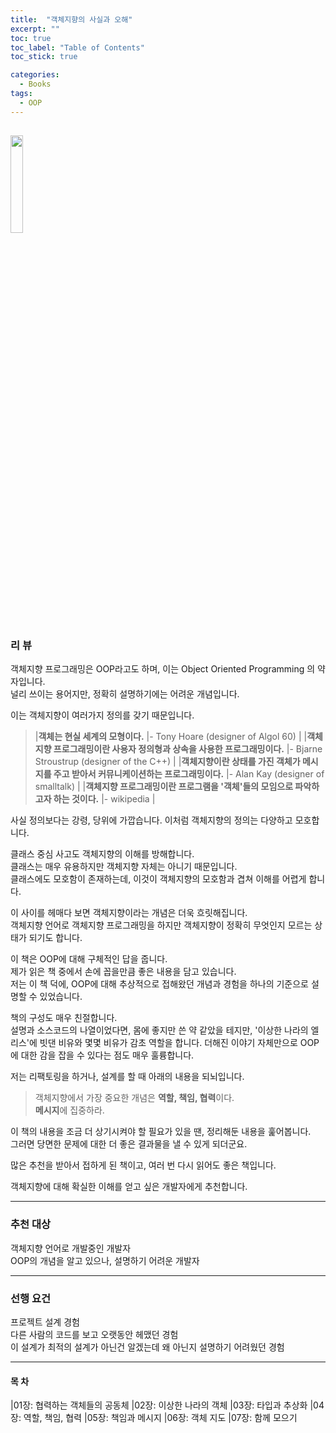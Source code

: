 ```yaml
---
title:  "객체지향의 사실과 오해"
excerpt: ""
toc: true
toc_label: "Table of Contents"
toc_stick: true

categories:
  - Books
tags:
  - OOP
---
```


<a href="https://www.aladin.co.kr/shop/wproduct.aspx?ItemId=60550259"><img src="https://image.aladin.co.kr/product/6055/2/cover500/8998139766_1.jpg" width="20%"></a>
---
### 리 뷰  
객체지향 프로그래밍은 OOP라고도 하며, 이는 Object Oriented Programming 의 약자입니다.  
널리 쓰이는 용어지만, 정확히 설명하기에는 어려운 개념입니다.

이는 객체지향이 여러가지 정의를 갖기 때문입니다.  
> |**객체는 현실 세계의 모형이다.** |- Tony Hoare (designer of Algol 60)  |
> |**객체지향 프로그래밍이란 사용자 정의형과 상속을 사용한 프로그래밍이다.** |- Bjarne Stroustrup (designer of the C++)  |
> |**객체지향이란 상태를 가진 객체가 메시지를 주고 받아서 커뮤니케이션하는 프로그래밍이다.** |- Alan Kay (designer of smalltalk)  |
> |**객체지향 프로그래밍이란 프로그램을 '객체'들의 모임으로 파악하고자 하는 것이다.** |- wikipedia  |

사실 정의보다는 강령, 당위에 가깝습니다.
이처럼 객체지향의 정의는 다양하고 모호합니다.  

클래스 중심 사고도 객체지향의 이해를 방해합니다.  
클래스는 매우 유용하지만 객체지향 자체는 아니기 때문입니다.  
클래스에도 모호함이 존재하는데, 이것이 객체지향의 모호함과 겹쳐 이해를 어렵게 합니다.    

이 사이를 헤매다 보면 객체지향이라는 개념은 더욱 흐릿해집니다.    
객체지향 언어로 객체지향 프로그래밍을 하지만 객체지향이 정확히 무엇인지 모르는 상태가 되기도 합니다.     

이 책은 OOP에 대해 구체적인 답을 줍니다.  
제가 읽은 책 중에서 손에 꼽을만큼 좋은 내용을 담고 있습니다.  
저는 이 책 덕에, OOP에 대해 추상적으로 접해왔던 개념과 경험을 하나의 기준으로 설명할 수 있었습니다.  

책의 구성도 매우 친절합니다.  
설명과 소스코드의 나열이었다면, 몸에 좋지만 쓴 약 같았을 테지만, '이상한 나라의 엘리스'에 빗댄 비유와 몇몇 비유가 감초 역할을 합니다. 
더해진 이야기 자체만으로 OOP에 대한 감을 잡을 수 있다는 점도 매우 훌륭합니다.

저는 리팩토링을 하거나, 설계를 할 때 아래의 내용을 되뇌입니다.  
> 객체지향에서 가장 중요한 개념은 **역할, 책임, 협력**이다.  
> **메시지**에 집중하라.

이 책의 내용을 조금 더 상기시켜야 할 필요가 있을 땐, 정리해둔 내용을 훑어봅니다.  
그러면 당면한 문제에 대한 더 좋은 결과물을 낼 수 있게 되더군요.

많은 추천을 받아서 접하게 된 책이고, 여러 번 다시 읽어도 좋은 책입니다.  

객체지향에 대해 확실한 이해를 얻고 싶은 개발자에게 추천합니다. 


---
### 추천 대상   
객체지향 언어로 개발중인 개발자  
OOP의 개념을 알고 있으나, 설명하기 어려운 개발자  

---
### 선행 요건
프로젝트 설계 경험  
다른 사람의 코드를 보고 오랫동안 헤맸던 경험  
이 설계가 최적의 설계가 아닌건 알겠는데 왜 아닌지 설명하기 어려웠던 경험

---
#### 목 차

|01장: 협력하는 객체들의 공동체
|02장: 이상한 나라의 객체
|03장: 타입과 추상화
|04장: 역할, 책임, 협력
|05장: 책임과 메시지
|06장: 객체 지도
|07장: 함께 모으기
